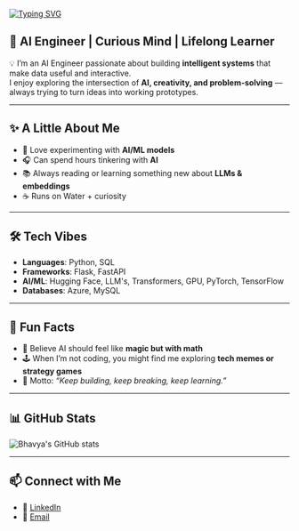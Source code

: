 [![Typing SVG](https://readme-typing-svg.demolab.com?font=Fira+Code&pause=1000&color=39FF14&width=500&lines=Hey!+Bhavya+here,;Wizard+of+AI+by+day%2C+dreamer+by+night)](https://git.io/typing-svg)

## 🚀 AI Engineer | Curious Mind | Lifelong Learner  

💡 I’m an AI Engineer passionate about building **intelligent systems** that make data useful and interactive.  
I enjoy exploring the intersection of **AI, creativity, and problem-solving** — always trying to turn ideas into working prototypes.  

---

## ✨ A Little About Me
- 🧠 Love experimenting with **AI/ML models**  
- 🎧 Can spend hours tinkering with **AI**  
- 📚 Always reading or learning something new about **LLMs & embeddings**  
- ☕ Runs on Water + curiosity  

---

## 🛠️ Tech Vibes
- **Languages**: Python, SQL  
- **Frameworks**: Flask, FastAPI  
- **AI/ML**: Hugging Face, LLM's, Transformers, GPU, PyTorch, TensorFlow  
- **Databases**: Azure, MySQL  

---

## 🎉 Fun Facts
- 🔮 Believe AI should feel like **magic but with math**  
- 🕹️ When I’m not coding, you might find me exploring **tech memes or strategy games**  
- 🚀 Motto: *“Keep building, keep breaking, keep learning.”*  

---

## 📊 GitHub Stats
![Bhavya's GitHub stats](https://github-readme-stats.vercel.app/api?username=BhavyaGajjarapu&show_icons=true&theme=radical )  

---

## 📫 Connect with Me
- 💼 [LinkedIn](https://www.linkedin.com/in/bhavya-gajjarapu-179399219/)  
- 📧 [Email](gajjarapubhavya@gmail.com)
